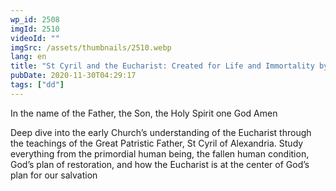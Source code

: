 ```yaml
---
wp_id: 2508
imgId: 2510
videoId: ""
imgSrc: /assets/thumbnails/2510.webp
lang: en
title: "St Cyril and the Eucharist: Created for Life and Immortality by Father Anthony Mourad"
pubDate: 2020-11-30T04:29:17
tags: ["dd"]
---
```


<p>In the name of the Father, the Son, the Holy Spirit one God Amen</p>
<p>Deep dive into the early Church’s understanding of the Eucharist through the teachings of the Great Patristic Father, St Cyril of Alexandria. Study everything from the primordial human being, the fallen human condition, God’s plan of restoration, and how the Eucharist is at the center of God’s plan for our salvation</p>

